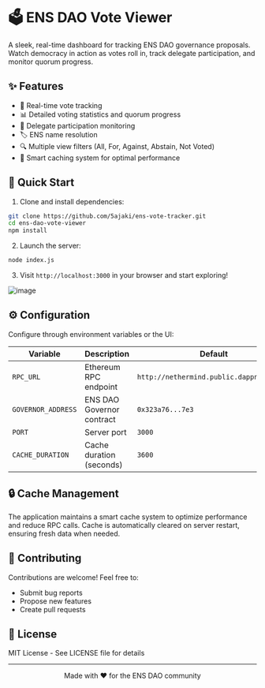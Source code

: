# 🗳️ ENS DAO Vote Viewer

A sleek, real-time dashboard for tracking ENS DAO governance proposals. Watch democracy in action as votes roll in, track delegate participation, and monitor quorum progress.

## ✨ Features

- 🔄 Real-time vote tracking
- 📊 Detailed voting statistics and quorum progress
- 👥 Delegate participation monitoring
- 🏷️ ENS name resolution
- 🔍 Multiple view filters (All, For, Against, Abstain, Not Voted)
- 💾 Smart caching system for optimal performance

## 🚀 Quick Start

1. Clone and install dependencies:

```bash
git clone https://github.com/5ajaki/ens-vote-tracker.git
cd ens-dao-vote-viewer
npm install
```

2. Launch the server:

```bash
node index.js
```

3. Visit `http://localhost:3000` in your browser and start exploring!

![image](https://github.com/user-attachments/assets/1c18b4cc-82b3-4fc4-bb43-9fa788f15a09)



## ⚙️ Configuration

Configure through environment variables or the UI:

| Variable           | Description               | Default                                  |
| ------------------ | ------------------------- | ---------------------------------------- |
| `RPC_URL`          | Ethereum RPC endpoint     | `http://nethermind.public.dappnode:8545` |
| `GOVERNOR_ADDRESS` | ENS DAO Governor contract | `0x323a76...7e3`                         |
| `PORT`             | Server port               | `3000`                                   |
| `CACHE_DURATION`   | Cache duration (seconds)  | `3600`                                   |

## 🔒 Cache Management

The application maintains a smart cache system to optimize performance and reduce RPC calls. Cache is automatically cleared on server restart, ensuring fresh data when needed.

## 🤝 Contributing

Contributions are welcome! Feel free to:

- Submit bug reports
- Propose new features
- Create pull requests

## 📜 License

MIT License - See LICENSE file for details

---

<div align="center">
Made with ❤️ for the ENS DAO community
</div>
